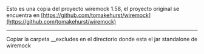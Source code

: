 Esto es una copia del proyecto wiremock 1.58, el proyecto original se encuentra en [https://github.com/tomakehurst/wiremock](https://github.com/tomakehurst/wiremock) 

--- 

Copiar la carpeta __excludes en el directorio donde esta el jar standalone de wiremock